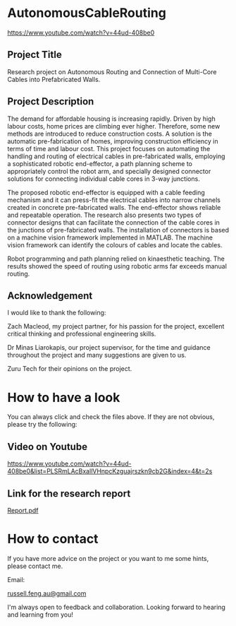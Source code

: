 # AutonomousCableRouting
https://www.youtube.com/watch?v=44ud-408be0

## Project Title
Research project on Autonomous Routing and Connection of Multi-Core Cables into Prefabricated Walls.

## Project Description
The demand for affordable housing is increasing rapidly. Driven by high labour costs, home
prices are climbing ever higher. Therefore, some new methods are introduced to reduce
construction costs. A solution is the automatic pre-fabrication of homes, improving construction
efficiency in terms of time and labour cost. This project focuses on automating the handling
and routing of electrical cables in pre-fabricated walls, employing a sophisticated robotic
end-effector, a path planning scheme to appropriately control the robot arm, and specially
designed connector solutions for connecting individual cable cores in 3-way junctions.

The proposed robotic end-effector is equipped with a cable feeding mechanism and it
can press-fit the electrical cables into narrow channels created in concrete pre-fabricated
walls. The end-effector shows reliable and repeatable operation. The research also presents
two types of connector designs that can facilitate the connection of the cable cores in the
junctions of pre-fabricated walls. The installation of connectors is based on a machine
vision framework implemented in MATLAB. The machine vision framework can identify
the colours of cables and locate the cables.

Robot programming and path planning relied on kinaesthetic teaching. The results showed
the speed of routing using robotic arms far exceeds manual routing.

## Acknowledgement
I would like to thank the following:

Zach Macleod, my project partner, for his passion for the project, excellent critical thinking
and professional engineering skills.

Dr Minas Liarokapis, our project supervisor, for the time and guidance throughout the
project and many suggestions are given to us.

Zuru Tech for their opinions on the project.

# How to have a look
You can always click and check the files above. If they are not obvious, please try the following:

## Video on Youtube
https://www.youtube.com/watch?v=44ud-408be0&list=PLSRmLAcBxallVHnpcKzguajrszkn9cb2G&index=4&t=2s

## Link for the research report
[Report.pdf](https://github.com/dragonfxr/AutonomousCableRouting/files/14495556/Report_xfen422.pdf)

# How to contact
If you have more advice on the project or you want to me some hints, please contact me.

Email:

russell.feng.au@gmail.com

I'm always open to feedback and collaboration. Looking forward to hearing and learning from you!
